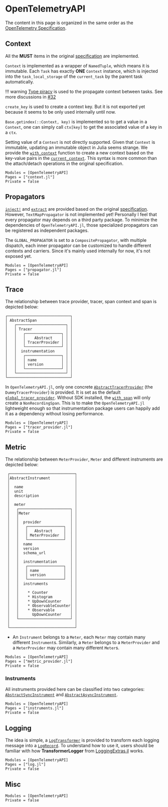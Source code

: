 # OpenTelemetryAPI

The content in this page is organized in the same order as the [OpenTelemetry
Specification](https://github.com/open-telemetry/opentelemetry-specification).

## Context

All the **MUST** items in the original [specification](https://github.com/open-telemetry/opentelemetry-specification/blob/main/specification/context/context.md) are implemented.

`Context` is implemented as a wrapper of `NamedTuple`, which means it is immutable. Each `Task` has exactly **ONE**
`Context` instance, which is injected into the `task_local_storage` of the `current_task` by the parent task automatically.

!!! warning
    [Type piracy](https://docs.julialang.org/en/v1/manual/style-guide/#Avoid-type-piracy) is used to the propagate context between tasks. See more discussions in [#32](https://github.com/oolong-dev/OpenTelemetry.jl/issues/32)

`create_key` is used to create a context key. But it is not exported yet because it seems to be only used internally until now.

`Base.getindex(::Context, key)` is implemented so to get a value in a `Context`, one can simply call `ctx[key]` to get
the associated value of a key in a `ctx`.

Setting value of a `Context` is not directly supported. Given that `Context` is immutable, updating an immutable object
in Julia seems strange. We provide the [`with_context`](@ref) function to create a new context based on the key-value
pairs in the [`current_context`](@ref). This syntax is more common than the attach/detach operations in the original
specification.

```@autodocs
Modules = [OpenTelemetryAPI]
Pages = ["context.jl"]
Private = false
```

## Propagators

[`inject!`](@ref) and [`extract`](@ref) are provided based on the original [specification](https://github.com/open-telemetry/opentelemetry-specification/blob/main/specification/context/api-propagators.md). However, `TextMapPropagator` is not implemented yet! Personally I feel that every propagator may depends on a third party
package. To minimize the dependencies of `OpenTelemetryAPI.jl`, those specialized propagators can be registered as
independent packages.

The `GLOBAL_PROPAGATOR` is set to a `CompositePropagator`, with multiple dispatch, each inner propagator can be
customized to handle different contexts and carriers. Since it's mainly used internally for now, it's not exposed yet.

```@autodocs
Modules = [OpenTelemetryAPI]
Pages = ["propagator.jl"]
Private = false
```

## Trace

The relationship between trace provider, tracer, span context and span is depicted below:

```
┌────────────────────────────┐
│ AbstractSpan               │
│   ┌──────────────────────┐ │
│   │ Tracer               │ │
│   │   ┌────────────────┐ │ │
│   │   │    Abstract    │ │ │
│   │   │ TracerProvider │ │ │
│   │   └────────────────┘ │ │
│   │  instrumentation     │ │
│   │   ┌────────────────┐ │ │
│   │   │ name           │ │ │
│   │   │ version        │ │ │
│   │   └────────────────┘ │ │
│   └──────────────────────┘ │
└────────────────────────────┘
```

In `OpenTelemetryAPI.jl`, only one concrete [`AbstractTracerProvider`](@ref)
(the `DummyTracerProvider`) is provided. It is set as the  default
[`global_tracer_provider`](@ref). Without SDK installed, the [`with_span`](@ref)
will only create a `NonRecordingSpan`. This is to make the `OpenTelemetryAPI.jl`
lightweight enough so that instrumentation package users can happily add it as a
dependency without losing performance.

```@autodocs
Modules = [OpenTelemetryAPI]
Pages = ["tracer_provider.jl"]
Private = false
```

## Metric

The relationship between `MeterProvider`, `Meter` and different instruments are depicted below:

```
 ┌─────────────────────────────┐
 │AbstractInstrument           │
 │                             │
 │  name                       │
 │  unit                       │
 │  description                │
 │                             │
 │  meter                      │
 │   ┌───────────────────────┐ │
 │   │Meter                  │ │
 │   │                       │ │
 │   │  provider             │ │
 │   │   ┌────────────────┐  │ │
 │   │   │   Abstract     │  │ │
 │   │   │ MeterProvider  │  │ │
 │   │   └────────────────┘  │ │
 │   │  name                 │ │
 │   │  version              │ │
 │   │  schema_url           │ │
 │   │                       │ │
 │   │  instrumentation      │ │
 │   │   ┌────────────────┐  │ │
 │   │   │ name           │  │ │
 │   │   │ version        │  │ │
 │   │   └────────────────┘  │ │
 │   │  instruments          │ │
 │   │                       │ │
 │   │    * Counter          │ │
 │   │    * Histogram        │ │
 │   │    * UpDownCounter    │ │
 │   │    * ObservableCounter│ │
 │   │    * Observable       │ │
 │   │      UpDownCounter    │ │
 │   └───────────────────────┘ │
 │                             │
 └─────────────────────────────┘
```

- An `Instrument` belongs to a `Meter`, each `Meter` may contain many different `Instrument`s. Similarly, a `Meter`
  belongs to a `MeterProvider` and a `MeterProvider` may contain many different `Meter`s.

```@autodocs
Modules = [OpenTelemetryAPI]
Pages = ["metric_provider.jl"]
Private = false
```
### Instruments

All instruments provided here can be classified into two categories: [`AbstractSyncInstrument`](@ref) and [`AbstractAsyncInstrument`](@ref).

```@autodocs
Modules = [OpenTelemetryAPI]
Pages = ["instruments.jl"]
Private = false
```

## Logging

The idea is simple, a [`LogTransformer`](@ref) is provided to transform each logging message into a [`LogRecord`](@ref). To understand how to use it, users should be familiar with how **TransformerLogger** from [LoggingExtras.jl](https://github.com/JuliaLogging/LoggingExtras.jl#transformerlogger-transformer) works.

```@autodocs
Modules = [OpenTelemetryAPI]
Pages = ["log.jl"]
Private = false
```

## Misc

```@autodocs
Modules = [OpenTelemetryAPI]
Private = false
```